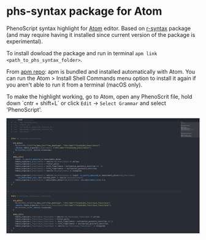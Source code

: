 # phs-syntax package for Atom

PhenoScript syntax highlight for [Atom](https://atom.io) editor. Based on [r-syntax](https://atom.io/packages/r-syntax) package (and may require having it installed since current version of the package is experimental).

To install dowload the package and run in terminal `apm link <path_to_phs_syntax_folder>`. 

From [apm repo](https://github.com/atom/apm): apm is bundled and installed automatically with Atom. You can run the Atom > Install Shell Commands menu option to install it again if you aren't able to run it from a terminal (macOS only).

To make the highlight working, go to Atom, open any PhenoScrit file, hold down ´cntr + shift+L´ or click `Edit` -> `Select Grammar` and select 'PhenoScript'.

![A screenshot of your package](https://github.com/sergeitarasov/PhenoScript_OLD/blob/master/phs_highlight.png)
